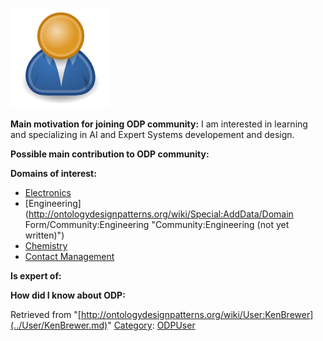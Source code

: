 [![Image:ODPUser.png](../images/a/a6/ODPUser.png)](../Image/ODPUser.png.md "Image:ODPUser.png")




  





__Main motivation for joining ODP community:__ I am interested in learning and specializing in AI and Expert Systems developement and design.


__Possible main contribution to ODP community:__


__Domains of interest:__


  




* [Electronics](http://ontologydesignpatterns.org/wiki/index.php?title=Community:Electronics&action=edit&redlink=1 "Community:Electronics (not yet written)")
* [Engineering](http://ontologydesignpatterns.org/wiki/Special:AddData/Domain Form/Community:Engineering "Community:Engineering (not yet written)")
* [Chemistry](../Community/Chemistry.md "Community:Chemistry")
* [Contact Management](http://ontologydesignpatterns.org/wiki/index.php?title=Community:Contact_Management&action=edit&redlink=1 "Community:Contact Management (not yet written)")


__Is expert of:__


  

__How did I know about ODP:__






Retrieved from "[http://ontologydesignpatterns.org/wiki/User:KenBrewer](../User/KenBrewer.md)"
 [Category](http://ontologydesignpatterns.org/wiki/Special:Categories "Special:Categories"): [ODPUser](../Category/ODPUser.md "Category:ODPUser")